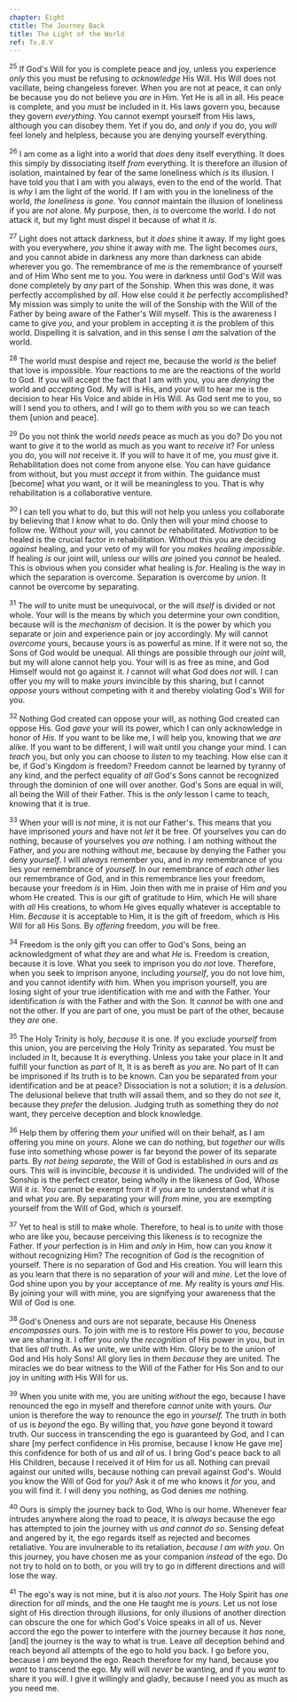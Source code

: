 ```yaml
---
chapter: Eight
ctitle: The Journey Back
title: The Light of the World
ref: Tx.8.V
---
```


<sup>25</sup> If God's Will for you is complete peace and joy, unless you
experience *only* this you must be refusing to *acknowledge* His Will.
His Will does not vacillate, being changeless forever. When you are not
at peace, it can only be because you do not believe you *are* in Him.
Yet He is all in all. His peace is complete, and you *must* be included
in it. His laws govern you, because they govern *everything*. You cannot
exempt yourself from His laws, although you can disobey them. Yet if you
do, and *only* if you do, you *will* feel lonely and helpless, because
you are denying yourself everything.

<sup>26</sup> I am come as a light into a world that *does* deny itself everything.
It does this simply by dissociating itself *from* everything. It is
therefore an illusion of isolation, maintained by fear of the same
loneliness which *is* its illusion. I have told you that I am with you
always, even to the end of the world. That is *why* I am the light of
the world. If I am with you in the loneliness of the world, *the
loneliness is gone.* You *cannot* maintain the illusion of loneliness if
you are *not* alone. My purpose, then, *is* to overcome the world. I do
not attack it, but my light must dispel it because of what it *is*.

<sup>27</sup> Light does not attack darkness, but it *does* shine it away. If my
light goes with you everywhere, *you* shine it away *with* me. The light
becomes *ours*, and you cannot abide in darkness any more than darkness
can abide wherever you go. The remembrance of me *is* the remembrance of
yourself and of Him Who sent me to you. You were in darkness until God's
Will was done completely by *any* part of the Sonship. When this was
done, it was perfectly accomplished by *all*. How else could it *be*
perfectly accomplished? My mission was simply to unite the will of the
Sonship with the Will of the Father by being aware of the Father's Will
myself. This is the awareness I came to give *you*, and your problem in
accepting it *is* the problem of this world. Dispelling it is salvation,
and in this sense I *am* the salvation of the world.

<sup>28</sup> The world must despise and reject me, because the world *is* the
belief that love is impossible. *Your* reactions to me are the reactions
of the world to God. If you will accept the fact that I am with you, you
are *denying* the world and *accepting* God. My will is His, and *your*
will to hear me is the decision to hear His Voice and abide in His Will.
As God sent me to you, so will I send you to others, and I will go to
them *with* you so we can teach them \[union and peace\].

<sup>29</sup> Do you not think the world *needs* peace as much as you do? Do you
not want to *give* it to the world as much as you want to *receive* it?
For unless you do, you will *not* receive it. If you will to have it of
me, you *must* give it. Rehabilitation does not come from anyone else.
You can have guidance from without, but you must *accept* it from
within. The guidance must \[become\] what *you* want, or it will be
meaningless to you. That is why rehabilitation is a collaborative
venture.

<sup>30</sup> I can tell you what to do, but this will not help you unless you
collaborate by believing that I *know* what to do. Only then will your
mind choose to follow me. Without *your* will, you cannot *be*
rehabilitated. *Motivation* to be healed is the crucial factor in
rehabilitation. Without this you are deciding *against* healing, and
your veto of my will for you *makes healing impossible*. If healing *is*
our joint will, unless our wills *are* joined you *cannot* be healed.
This is obvious when you consider what healing is *for*. Healing is the
way in which the separation is overcome. Separation is overcome by
*union*. It cannot be overcome by separating.

<sup>31</sup> The *will* to unite must be unequivocal, or the will *itself* is
divided or not whole. Your will is the means by which you determine your
own condition, because will is the *mechanism* of decision. It is the
power by which you separate or join and experience pain or joy
accordingly. My will cannot *overcome* yours, because yours is as
powerful as mine. If it were not so, the Sons of God would be unequal.
All things are possible through our *joint* will, but my will alone
cannot help you. Your will is as free as mine, and God Himself would not
go against it. *I* cannot will what God does *not* will. I can offer you
my will to make *yours* invincible by this sharing, but I cannot
*oppose* yours without competing with it and thereby violating God's
Will for you.

<sup>32</sup> Nothing God created can oppose your will, as nothing God created can
oppose His. God *gave* your will its power, which I can only acknowledge
in honor of *His*. If you want to be like me, I will help you, knowing
that we *are* alike. If you want to be different, I will wait until you
change your mind. I can *teach* you, but only you can choose to *listen*
to my teaching. How else can it be, if God's Kingdom *is* freedom?
Freedom cannot be learned by tyranny of any kind, and the perfect
equality of *all* God's Sons cannot be recognized through the dominion
of one will over another. God's Sons are equal in will, all being the
Will of their Father. This is the *only* lesson I came to teach, knowing
that it is true.

<sup>33</sup> When your will is *not* mine, it is not our Father's. This means that
you have imprisoned *yours* and have not *let* it be free. Of yourselves
you can do nothing, because of yourselves you *are* nothing. I am
nothing without the Father, and *you* are nothing without *me*, because
by denying the Father you deny *yourself*. I will *always* remember you,
and in *my* remembrance of you lies your remembrance of *yourself.* In
our remembrance of *each other* lies our remembrance of God, and in this
remembrance lies your freedom, because your freedom *is* in Him. Join
then with me in praise of Him *and* you whom He created. This is our
gift of gratitude to Him, which He will share with *all* His creations,
to whom He gives equally whatever is acceptable to Him. *Because* it is
acceptable to Him, it is the gift of freedom, which *is* His Will for
all His Sons. By *offering* freedom, *you* will be free.

<sup>34</sup> Freedom is the only gift you can offer to God's Sons, being an
acknowledgment of what *they* are and what *He* is. Freedom is creation,
because it is love. What you seek to imprison you do *not* love.
Therefore, when you seek to imprison anyone, including *yourself*, you
do not love him, and you cannot identify *with* him. When you imprison
yourself, you are losing sight of your true identification with me and
with the Father. Your identification *is* with the Father and with the
Son. It *cannot* be with one and not the other. If you are part of one,
you must be part of the other, because they *are* one.

<sup>35</sup> The Holy Trinity is holy, *because* it is one. If you exclude
*yourself* from this union, you are perceiving the Holy Trinity as
separated. You must be included *in* It, because It *is* everything.
Unless you take your place in It and fulfill your function as *part* of
It, It is as bereft as *you* are. No part of It can be imprisoned if Its
truth is to be known. Can you be separated from your identification and
be at peace? Dissociation is not a solution; it is a *delusion*. The
delusional believe that truth will assail them, and so they do not *see*
it, because they *prefer* the delusion. Judging truth as something they
do *not* want, they perceive deception and block knowledge.

<sup>36</sup> Help them by offering them *your* unified will on their behalf, as I
am offering you mine on *yours*. Alone we can do nothing, but *together*
our wills fuse into something whose power is far beyond the power of its
separate parts. By *not being separate*, the Will of God is established
*in* ours and *as* ours. This will is invincible, *because* it is
undivided. The undivided will of the Sonship is the perfect creator,
being wholly in the likeness of God, Whose Will it *is.* *You* cannot be
exempt from it if you are to understand what *it* is and what *you* are.
By separating your will *from* mine, you are exempting yourself from the
Will of God, which *is* yourself.

<sup>37</sup> Yet to heal is still to make whole. Therefore, to heal is to *unite*
with those who are like you, because perceiving this likeness *is* to
recognize the Father. If *your* perfection is in Him and *only* in Him,
how can you *know* it without recognizing Him? The recognition of God
*is* the recognition of yourself. There *is* no separation of God and
His creation. You will learn this as you learn that there is no
separation of *your* will and *mine*. Let the love of God shine upon you
by your acceptance of me. *My* reality is yours *and* His. By joining
your will with mine, you are signifying your awareness that the Will of
God is one.

<sup>38</sup> God's Oneness and ours are not separate, because His Oneness
*encompasses* ours. To join with me is to restore His power to you,
*because* we are sharing it. I offer you only the *recognition* of His
power in you, but in that lies *all* truth. As *we* unite, we unite with
Him. Glory be to the union of God and His holy Sons! All glory lies in
them *because* they are united. The miracles we do bear witness to the
Will of the Father for His Son and to our joy in uniting *with* His Will
for us.

<sup>39</sup> When you unite with me, you are uniting *without* the ego, because I
have renounced the ego in myself and therefore *cannot* unite with
yours. *Our* union is therefore the way to renounce the ego in
*yourself.* The truth in both of us is *beyond* the ego. By willing
that, you *have* gone beyond it toward truth. Our success in
transcending the ego is guaranteed by God, and I can share \[my perfect
confidence in His promise, because I know He gave me\] this confidence
for both of us and *all* of us. I bring God's peace back to all His
Children, because I received it of Him for us all. Nothing can prevail
against our united wills, because nothing can prevail against God's.
Would you know the Will of God for *you*? Ask it of me who knows it
*for* you, and you will find it. I will deny you nothing, as God denies
*me* nothing.

<sup>40</sup> Ours is simply the journey back to God, Who is our home. Whenever
fear intrudes anywhere along the road to peace, it is *always* because
the ego has attempted to join the journey with us *and* *cannot do so*.
Sensing defeat and angered by it, the ego regards itself as rejected and
becomes retaliative. You are invulnerable to its retaliation, *because I
am with you*. On this journey, you have chosen me as your companion
*instead* of the ego. Do not try to hold on to both, or you will try to
go in different directions and will lose the way.

<sup>41</sup> The ego's way is not mine, but it is also *not yours*. The Holy
Spirit has *one* direction for *all* minds, and the one He taught me is
*yours*. Let us not lose sight of His direction through illusions, for
only illusions of another direction can obscure the one for which God's
Voice speaks in all of us. Never accord the ego the power to interfere
with the journey because it *has* none, \[and\] the journey is the way
to what is true. Leave *all* deception behind and reach beyond all
attempts of the ego to hold you back. I go before you, because I *am*
beyond the ego. Reach therefore for my hand, because you *want* to
transcend the ego. My will will *never* be wanting, and if you *want* to
share it you *will*. I give it willingly and gladly, because I need you
as much as you need me.


